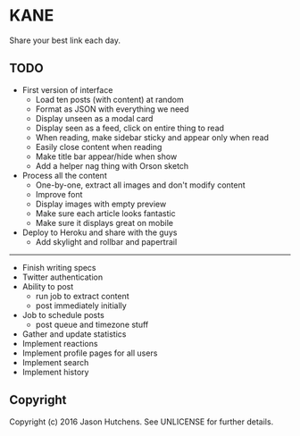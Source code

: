 KANE
====

Share your best link each day.

TODO
----

* First version of interface
  + Load ten posts (with content) at random
  + Format as JSON with everything we need
  + Display unseen as a modal card
  + Display seen as a feed, click on entire thing to read
  + When reading, make sidebar sticky and appear only when read
  + Easily close content when reading
  + Make title bar appear/hide when show
  + Add a helper nag thing with Orson sketch
* Process all the content
  + One-by-one, extract all images and don't modify content
  + Improve font
  + Display images with empty preview
  + Make sure each article looks fantastic
  + Make sure it displays great on mobile
* Deploy to Heroku and share with the guys
  + Add skylight and rollbar and papertrail
---
* Finish writing specs
* Twitter authentication
* Ability to post
  + run job to extract content
  + post immediately initially
* Job to schedule posts
  + post queue and timezone stuff
* Gather and update statistics
* Implement reactions
* Implement profile pages for all users
* Implement search
* Implement history

Copyright
---------

Copyright (c) 2016 Jason Hutchens. See UNLICENSE for further details.
